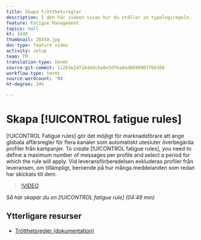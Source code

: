 ```yaml
---
title: Skapa trötthetsregler
description: I den här videon visas hur du ställer in typologiregeln.
feature: Fatigue Management
topics: null
kt: 3446
thumbnail: 28450.jpg
doc-type: feature video
activity: setup
team: TM
translation-type: tm+mt
source-git-commit: 11263e247184ddc6a8e3df6a8ed0899907fbb366
workflow-type: tm+mt
source-wordcount: '94'
ht-degree: 24%

---
```



# Skapa [!UICONTROL fatigue rules]

[!UICONTROL Fatigue rules] gör det möjligt för marknadsförare att ange globala affärsregler för flera kanaler som automatiskt utesluter överbegärda profiler från kampanjer.
To create [!UICONTROL fatigue rules], you need to define a maximum number of messages per profile and select a period for which the rule will apply. Vid leveransförberedelsen exkluderas profiler från leveransen, om tillämpligt, beroende på hur många meddelanden som redan har skickats till dem.

>[!VIDEO](https://video.tv.adobe.com/v/28450?quality=12)

*Så här skapar du en [!UICONTROL fatigue rule] (04:49 min)*

## Ytterligare resurser

* [Trötthetsregler (dokumentation)](https://docs.adobe.com/content/help/en/campaign-standard/using/administrating/working-with-typology-rules/fatigue-rules.html)
